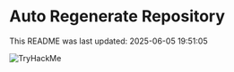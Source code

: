# Auto Regenerate Repository

This README was last updated: 2025-06-05 19:51:05

 ![TryHackMe](https://tryhackme.com/badge/533634)